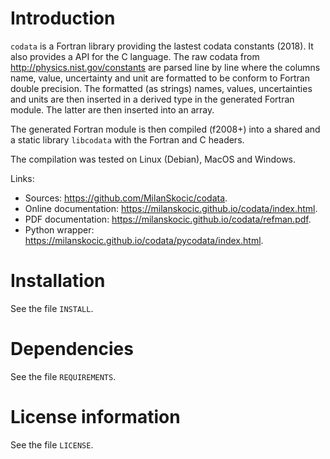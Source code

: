 # Introduction

`codata` is a Fortran library providing the lastest codata constants (2018).
It also provides a API for the C language. 
The raw codata from http://physics.nist.gov/constants are parsed line by line
where the columns name, value, uncertainty and unit are formatted to be conform to Fortran double precision.
The formatted (as strings) names, values, uncertainties and units are then inserted in a 
derived type in the generated Fortran module. The latter are then inserted into an array.

The generated Fortran module is then compiled (f2008+) into a shared and a static library `libcodata` with the Fortran and C headers. 

The compilation was tested on Linux (Debian), MacOS and Windows.

Links:

* Sources: <https://github.com/MilanSkocic/codata>.
* Online documentation: <https://milanskocic.github.io/codata/index.html>.
* PDF documentation: <https://milanskocic.github.io/codata/refman.pdf>. 
* Python wrapper: <https://milanskocic.github.io/codata/pycodata/index.html>. 


# Installation

See the file `INSTALL`. 


# Dependencies

See the file `REQUIREMENTS`.


# License information

See the file `LICENSE`.
